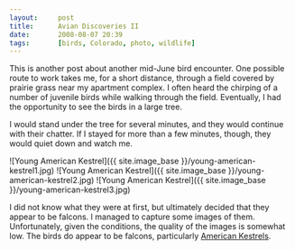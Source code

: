 ```yaml
---
layout:     post
title:      Avian Discoveries II
date:       2008-08-07 20:39
tags:       [birds, Colorado, photo, wildlife]
---
```


This is another post about another mid-June bird encounter. One possible route to work takes me, for a short distance, through a field covered by prairie grass near my apartment complex. I often heard the chirping of a number of juvenile birds while walking through the field. Eventually, I had the opportunity to see the birds in a large tree.

I would stand under the tree for several minutes, and they would continue with their chatter. If I stayed for more than a few minutes, though, they would quiet down and watch me.

![Young American Kestrel]({{ site.image_base }}/young-american-kestrel1.jpg)
![Young American Kestrel]({{ site.image_base }}/young-american-kestrel2.jpg)
![Young American Kestrel]({{ site.image_base }}/young-american-kestrel3.jpg)

I did not know what they were at first, but ultimately decided that they appear to be falcons. I managed to capture some images of them. Unfortunately, given the conditions, the quality of the images is somewhat low. The birds do appear to be falcons, particularly [American Kestrels](http://en.wikipedia.org/wiki/American_kestrel).
